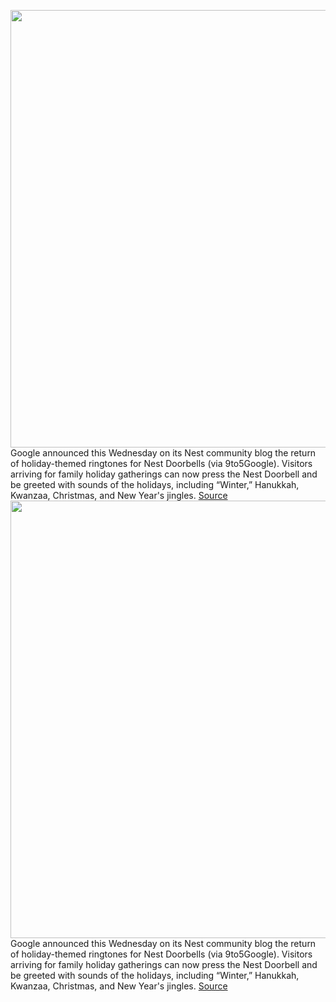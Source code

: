 <img src='https://cdn.vox-cdn.com/thumbor/sgog8HppaZ1WyRSU5klfMHI3qRc=/0x0:3360x1899/1200x800/filters:focal(1412x682:1948x1218)/cdn.vox-cdn.com/uploads/chorus_image/image/70226007/Screen_Shot_2021_12_03_at_12.38.07_PM.0.png' width='700px' /><br/>
Google announced this Wednesday on its Nest community blog the return of holiday-themed ringtones for Nest Doorbells (via 9to5Google). Visitors arriving for family holiday gatherings can now press the Nest Doorbell and be greeted with sounds of the holidays, including “Winter,” Hanukkah, Kwanzaa, Christmas, and New Year's jingles.
<a href='https://www.theverge.com/2021/12/3/22816028/google-nest-doorbell-holiday-ringtones-return'> Source <a/><img src='https://cdn.vox-cdn.com/thumbor/sgog8HppaZ1WyRSU5klfMHI3qRc=/0x0:3360x1899/1200x800/filters:focal(1412x682:1948x1218)/cdn.vox-cdn.com/uploads/chorus_image/image/70226007/Screen_Shot_2021_12_03_at_12.38.07_PM.0.png' width='700px' /><br/>
Google announced this Wednesday on its Nest community blog the return of holiday-themed ringtones for Nest Doorbells (via 9to5Google). Visitors arriving for family holiday gatherings can now press the Nest Doorbell and be greeted with sounds of the holidays, including “Winter,” Hanukkah, Kwanzaa, Christmas, and New Year's jingles.
<a href='https://www.theverge.com/2021/12/3/22816028/google-nest-doorbell-holiday-ringtones-return'> Source <a/>